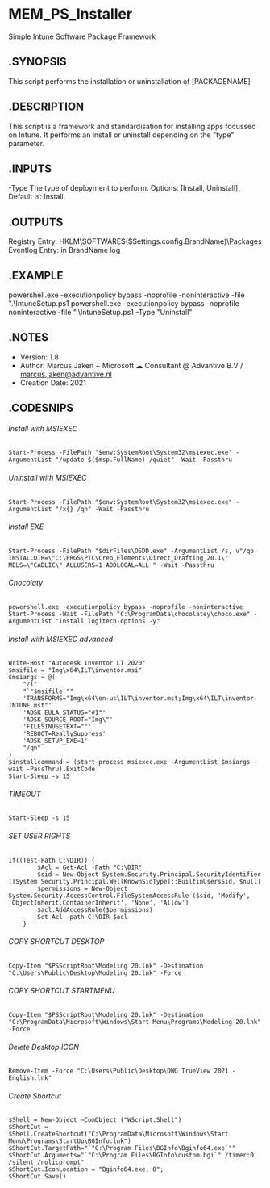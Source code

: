 # MEM_PS_Installer
Simple Intune Software Package Framework

## .SYNOPSIS
This script performs the installation or uninstallation of [PACKAGENAME]
  
## .DESCRIPTION
This script is a framework and standardisation for installing apps focussed on Intune.
It performs an install or uninstall depending on the "type" parameter.
  
## .INPUTS
-Type		The type of deployment to perform. Options: [Install, Uninstall]. Default is: Install.
  
## .OUTPUTS
Registry Entry: HKLM\SOFTWARE\$($Settings.config.BrandName)\Packages
Eventlog Entry: in BrandName log
  
## .EXAMPLE
powershell.exe -executionpolicy bypass -noprofile -noninteractive -file ".\IntuneSetup.ps1
powershell.exe -executionpolicy bypass -noprofile -noninteractive -file ".\IntuneSetup.ps1 -Type "Uninstall"
	
## .NOTES
- Version:        1.8
- Author:         Marcus Jaken ~ Microsoft ☁ Consultant @ Advantive B.V / marcus.jaken@advantive.nl
- Creation Date:  2021

## .CODESNIPS
###### Install with MSIEXEC
	Start-Process -FilePath "$env:SystemRoot\System32\msiexec.exe" -ArgumentList "/update $($msp.FullName) /quiet" -Wait -Passthru
###### Uninstall with MSIEXEC
	Start-Process -FilePath "$env:SystemRoot\System32\msiexec.exe" -ArgumentList "/x{} /qn" -Wait -Passthru
###### Install EXE
	Start-Process -FilePath "$dirFiles\OSDD.exe" -ArgumentList /s, v"/qb INSTALLDIR=\"C:\PRGS\PTC\Creo_Elements\Direct_Drafting_20.1\" MELS=\"CADLIC\" ALLUSERS=1 ADDLOCAL=ALL " -Wait -Passthru
###### Chocolaty
	powershell.exe -executionpolicy bypass -noprofile -noninteractive Start-Process -Wait -FilePath "C:\ProgramData\chocolatey\choco.exe" -ArgumentList "install logitech-options -y"
###### Install with MSIEXEC advanced
	Write-Host "Autodesk Inventor LT 2020"
	$msifile = "Img\x64\ILT\inventor.msi"
	$msiargs = @(
		"/i"
		"`"$msifile`""
		'TRANSFORMS="Img\x64\en-us\ILT\inventor.mst;Img\x64\ILT\inventor-INTUNE.mst"'
		'ADSK_EULA_STATUS="#1"'
		'ADSK_SOURCE_ROOT="Img\"'
		'FILESINUSETEXT=""'
		'REBOOT=ReallySuppress'
		'ADSK_SETUP_EXE=1'
		"/qn"
	)
	$installcommand = (start-process msiexec.exe -ArgumentList $msiargs -wait -PassThru).ExitCode
	Start-Sleep -s 15
###### TIMEOUT
	Start-Sleep -s 15
###### SET USER RIGHTS
	if((Test-Path C:\DIR)) {
			$Acl = Get-Acl -Path "C:\DIR"
			$sid = New-Object System.Security.Principal.SecurityIdentifier ([System.Security.Principal.WellKnownSidType]::BuiltinUsersSid, $null)
			$permissions = New-Object System.Security.AccessControl.FileSystemAccessRule ($sid, 'Modify', 'ObjectInherit,ContainerInherit', 'None', 'Allow')
			$acl.AddAccessRule($permissions)
			Set-Acl -path C:\DIR $acl
		}
###### COPY SHORTCUT DESKTOP
	Copy-Item "$PSScriptRoot\Modeling 20.lnk" -Destination "C:\Users\Public\Desktop\Modeling 20.lnk" -Force
###### COPY SHORTCUT STARTMENU
	Copy-Item "$PSScriptRoot\Modeling 20.lnk" -Destination "C:\ProgramData\Microsoft\Windows\Start Menu\Programs\Modeling 20.lnk" -Force
###### Delete Desktop ICON
	Remove-Item -Force "C:\Users\Public\Desktop\DWG TrueView 2021 - English.lnk"
###### Create Shortcut
	$Shell = New-Object –ComObject ("WScript.Shell")
	$ShortCut = $Shell.CreateShortcut("C:\ProgramData\Microsoft\Windows\Start Menu\Programs\StartUp\BGInfo.lnk")
	$ShortCut.TargetPath="`"C:\Program Files\BGInfo\Bginfo64.exe`""
	$ShortCut.Arguments="`"C:\Program Files\BGInfo\custom.bgi`" /timer:0 /silent /nolicprompt"
	$ShortCut.IconLocation = "Bginfo64.exe, 0";
	$ShortCut.Save()
